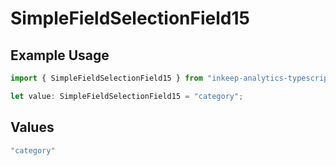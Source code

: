 # SimpleFieldSelectionField15

## Example Usage

```typescript
import { SimpleFieldSelectionField15 } from "inkeep-analytics-typescript/models/components";

let value: SimpleFieldSelectionField15 = "category";
```

## Values

```typescript
"category"
```